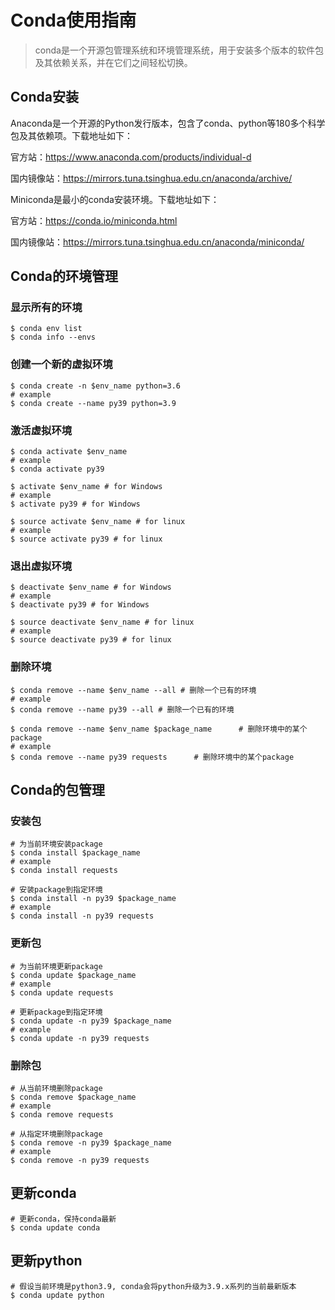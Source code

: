 # Conda使用指南

> conda是一个开源包管理系统和环境管理系统，用于安装多个版本的软件包及其依赖关系，并在它们之间轻松切换。

## Conda安装

Anaconda是一个开源的Python发行版本，包含了conda、python等180多个科学包及其依赖项。下载地址如下：

官方站：https://www.anaconda.com/products/individual-d

国内镜像站：https://mirrors.tuna.tsinghua.edu.cn/anaconda/archive/

Miniconda是最小的conda安装环境。下载地址如下：

官方站：https://conda.io/miniconda.html

国内镜像站：https://mirrors.tuna.tsinghua.edu.cn/anaconda/miniconda/

## Conda的环境管理

### 显示所有的环境

```shell
$ conda env list
$ conda info --envs
```

### 创建一个新的虚拟环境

```shell
$ conda create -n $env_name python=3.6
# example
$ conda create --name py39 python=3.9
```

### 激活虚拟环境

```shell
$ conda activate $env_name
# example
$ conda activate py39

$ activate $env_name # for Windows
# example
$ activate py39 # for Windows

$ source activate $env_name # for linux
# example
$ source activate py39 # for linux
```

### 退出虚拟环境

```shell
$ deactivate $env_name # for Windows
# example
$ deactivate py39 # for Windows

$ source deactivate $env_name # for linux
# example
$ source deactivate py39 # for linux
```

### 删除环境

```shell
$ conda remove --name $env_name --all # 删除一个已有的环境
# example
$ conda remove --name py39 --all # 删除一个已有的环境

$ conda remove --name $env_name $package_name      # 删除环境中的某个package
# example
$ conda remove --name py39 requests      # 删除环境中的某个package
```

## Conda的包管理

### 安装包

```shell
# 为当前环境安装package
$ conda install $package_name
# example
$ conda install requests

# 安装package到指定环境
$ conda install -n py39 $package_name
# example
$ conda install -n py39 requests
```

### 更新包

```shell
# 为当前环境更新package
$ conda update $package_name
# example
$ conda update requests

# 更新package到指定环境
$ conda update -n py39 $package_name
# example
$ conda update -n py39 requests
```

### 删除包

```shell
# 从当前环境删除package
$ conda remove $package_name
# example
$ conda remove requests

# 从指定环境删除package
$ conda remove -n py39 $package_name
# example
$ conda remove -n py39 requests
```

## 更新conda

```shell
# 更新conda，保持conda最新
$ conda update conda
```

## 更新python

```shell
# 假设当前环境是python3.9, conda会将python升级为3.9.x系列的当前最新版本
$ conda update python
```


